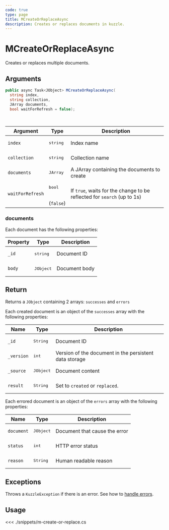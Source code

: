 ```yaml
---
code: true
type: page
title: MCreateOrReplaceAsync
description: Creates or replaces documents in kuzzle.
---
```


# MCreateOrReplaceAsync

Creates or replaces multiple documents.

## Arguments

```csharp
public async Task<JObject> MCreateOrReplaceAsync(
  string index, 
  string collection, 
  JArray documents, 
  bool waitForRefresh = false);

```

<br/>

| Argument     | Type                                 | Description                                      |
| ------------ | ------------------------------------ | ------------------------------------------------ |
| `index`      | <pre>string</pre>        | Index name                                       |
| `collection` | <pre>string</pre>        | Collection name                                  |
| `documents`       | <pre>JArray</pre>        | A JArray containing the documents to create |
| `waitForRefresh`   | <pre>bool</pre><br/>(`false`)       | If `true`, waits for the change to be reflected for `search` (up to 1s)           |

### documents

Each document has the following properties:

| Property  | Type              | Description                                            |
| --------- | ----------------- | ------------------------------------------------------ |
| `_id`      | <pre>string</pre> | Document ID      |
| `body` | <pre>JObject</pre> | Document body |

## Return

Returns a `JObject` containing 2 arrays: `successes` and `errors`

Each created document is an object of the `successes` array with the following properties:

| Name      | Type              | Description                                            |
| --------- | ----------------- | ------------------------------------------------------ |
| `_id`      | <pre>String</pre> | Document ID                     |
| `_version` | <pre>int</pre> | Version of the document in the persistent data storage |
| `_source`  | <pre>JObject</pre> | Document content                                       |
| `result`    | <pre>String</pre> | Set to `created` or `replaced`.                    |

Each errored document is an object of the `errors` array with the following properties:

| Name      | Type              | Description                                            |
| --------- | ----------------- | ------------------------------------------------------ |
| `document`  | <pre>JObject</pre> | Document that cause the error                                       |
| `status` | <pre>int</pre> | HTTP error status |
| `reason`  | <pre>String</pre> | Human readable reason |

## Exceptions

Throws a `KuzzleException` if there is an error. See how to [handle errors](/sdk/csharp/2/essentials/error-handling).

## Usage

<<< ./snippets/m-create-or-replace.cs
